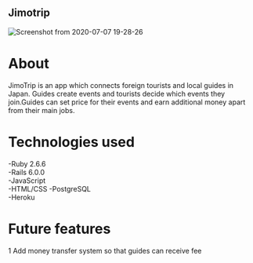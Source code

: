 ## Jimotrip

![Screenshot from 2020-07-07 19-28-26](https://user-images.githubusercontent.com/10365357/86768232-2d850900-c088-11ea-8a9a-577d48f6cff7.png)

# About
JimoTrip is an app which connects foreign tourists and local guides in Japan. Guides create events and tourists decide which events they join.Guides can set price for their events and earn additional money apart from their main jobs.

# Technologies used
-Ruby 2.6.6  
-Rails 6.0.0  
-JavaScript  
-HTML/CSS 
-PostgreSQL  
-Heroku

# Future features
1 Add money transfer system so that guides can receive fee

